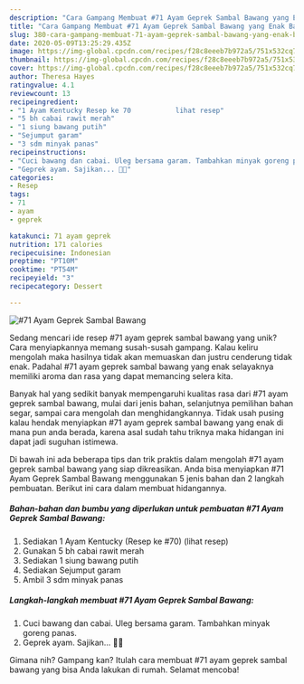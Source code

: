 ```yaml
---
description: "Cara Gampang Membuat #71 Ayam Geprek Sambal Bawang yang Enak Banget"
title: "Cara Gampang Membuat #71 Ayam Geprek Sambal Bawang yang Enak Banget"
slug: 380-cara-gampang-membuat-71-ayam-geprek-sambal-bawang-yang-enak-banget
date: 2020-05-09T13:25:29.435Z
image: https://img-global.cpcdn.com/recipes/f28c8eeeb7b972a5/751x532cq70/71-ayam-geprek-sambal-bawang-foto-resep-utama.jpg
thumbnail: https://img-global.cpcdn.com/recipes/f28c8eeeb7b972a5/751x532cq70/71-ayam-geprek-sambal-bawang-foto-resep-utama.jpg
cover: https://img-global.cpcdn.com/recipes/f28c8eeeb7b972a5/751x532cq70/71-ayam-geprek-sambal-bawang-foto-resep-utama.jpg
author: Theresa Hayes
ratingvalue: 4.1
reviewcount: 13
recipeingredient:
- "1 Ayam Kentucky Resep ke 70           lihat resep"
- "5 bh cabai rawit merah"
- "1 siung bawang putih"
- "Sejumput garam"
- "3 sdm minyak panas"
recipeinstructions:
- "Cuci bawang dan cabai. Uleg bersama garam. Tambahkan minyak goreng panas."
- "Geprek ayam. Sajikan... 👩‍🍳"
categories:
- Resep
tags:
- 71
- ayam
- geprek

katakunci: 71 ayam geprek 
nutrition: 171 calories
recipecuisine: Indonesian
preptime: "PT10M"
cooktime: "PT54M"
recipeyield: "3"
recipecategory: Dessert

---
```



![#71 Ayam Geprek Sambal Bawang](https://img-global.cpcdn.com/recipes/f28c8eeeb7b972a5/751x532cq70/71-ayam-geprek-sambal-bawang-foto-resep-utama.jpg)

Sedang mencari ide resep #71 ayam geprek sambal bawang yang unik? Cara menyiapkannya memang susah-susah gampang. Kalau keliru mengolah maka hasilnya tidak akan memuaskan dan justru cenderung tidak enak. Padahal #71 ayam geprek sambal bawang yang enak selayaknya memiliki aroma dan rasa yang dapat memancing selera kita.

Banyak hal yang sedikit banyak mempengaruhi kualitas rasa dari #71 ayam geprek sambal bawang, mulai dari jenis bahan, selanjutnya pemilihan bahan segar, sampai cara mengolah dan menghidangkannya. Tidak usah pusing kalau hendak menyiapkan #71 ayam geprek sambal bawang yang enak di mana pun anda berada, karena asal sudah tahu triknya maka hidangan ini dapat jadi suguhan istimewa.




Di bawah ini ada beberapa tips dan trik praktis dalam mengolah #71 ayam geprek sambal bawang yang siap dikreasikan. Anda bisa menyiapkan #71 Ayam Geprek Sambal Bawang menggunakan 5 jenis bahan dan 2 langkah pembuatan. Berikut ini cara dalam membuat hidangannya.

<!--inarticleads1-->

##### Bahan-bahan dan bumbu yang diperlukan untuk pembuatan #71 Ayam Geprek Sambal Bawang:

1. Sediakan 1 Ayam Kentucky (Resep ke #70)           (lihat resep)
1. Gunakan 5 bh cabai rawit merah
1. Sediakan 1 siung bawang putih
1. Sediakan Sejumput garam
1. Ambil 3 sdm minyak panas




<!--inarticleads2-->

##### Langkah-langkah membuat #71 Ayam Geprek Sambal Bawang:

1. Cuci bawang dan cabai. Uleg bersama garam. Tambahkan minyak goreng panas.
1. Geprek ayam. Sajikan... 👩‍🍳




Gimana nih? Gampang kan? Itulah cara membuat #71 ayam geprek sambal bawang yang bisa Anda lakukan di rumah. Selamat mencoba!
